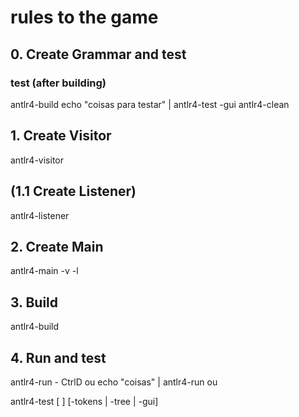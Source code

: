 # rules to the game

## 0. Create Grammar and test
### test (after building)
antlr4-build
echo "coisas para testar" | antlr4-test -gui
antlr4-clean
## 1. Create Visitor

antlr4-visitor <Grammer-g4-filename> <nome-visitor> <visitor-type>

## (1.1 Create Listener)

antlr4-listener <Grammer-g4-filename> <nome-listener>

## 2. Create Main

antlr4-main <Grammer-g4-filename> <first-start-rule-name> -v <nome-visitor>
                                                          -l <nome-listener>

## 3. Build

antlr4-build

## 4. Run and test

antlr4-run - CtrlD
ou 
echo "coisas" | antlr4-run
ou

antlr4-test [<Grammar> <rule>] [-tokens | -tree | -gui]


